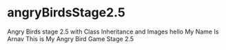 # angryBirdsStage2.5
Angry Birds stage 2.5 with Class Inheritance and Images
hello
My Name Is Arnav 
This is My Angry Bird Game Stage 2.5 
